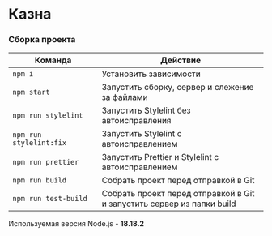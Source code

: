 # Казна

### Сборка проекта
<table>
  <thead>
    <tr>
      <th>Команда</th>
      <th>Действие</th>
    </tr>
  </thead>
  <tbody>
    <tr>
      <td width="35%"><code>npm i</code></td>
      <td>Установить зависимости</td>
    </tr>
    <tr>
      <td><code>npm start</code></td>
      <td>Запустить сборку, сервер и слежение за файлами</td>
    </tr>
    <tr>
      <td><code>npm run stylelint</code></td>
      <td>Запустить Stylelint без автоисправления</td>
    </tr>
    <tr>
      <td><code>npm run stylelint:fix</code></td>
      <td>Запустить Stylelint с автоисправлением</td>
    </tr>
    <tr>
      <td><code>npm run prettier</code></td>
      <td>Запустить Prettier и Stylelint с автоисправлением</td>
    </tr>
    <tr>
      <td><code>npm run build</code></td>
      <td>Собрать проект перед отправкой в Git</td>
    </tr>
    <tr>
      <td><code>npm run test-build</code></td>
      <td>Собрать проект перед отправкой в Git и запустить сервер из папки build</td>
    </tr>
  </tbody>
</table>

Используемая версия Node.js - <b>18.18.2</b>
